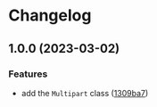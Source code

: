 # Changelog

## 1.0.0 (2023-03-02)

### Features

- add the `Multipart` class ([1309ba7](https://github.com/binden-js/multipart/commit/1309ba7ced8ddafdb2ab680cd40608638dae1b8e))
